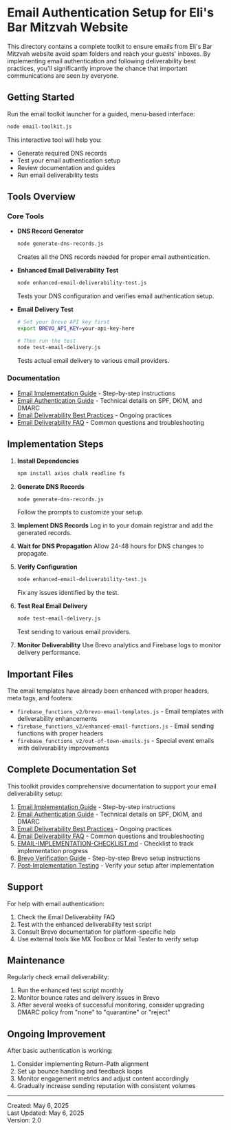 # Email Authentication Setup for Eli's Bar Mitzvah Website

This directory contains a complete toolkit to ensure emails from Eli's Bar Mitzvah website avoid spam folders and reach your guests' inboxes. By implementing email authentication and following deliverability best practices, you'll significantly improve the chance that important communications are seen by everyone.

## Getting Started

Run the email toolkit launcher for a guided, menu-based interface:

```bash
node email-toolkit.js
```

This interactive tool will help you:
- Generate required DNS records
- Test your email authentication setup
- Review documentation and guides
- Run email deliverability tests

## Tools Overview

### Core Tools

- **DNS Record Generator**
  ```bash
  node generate-dns-records.js
  ```
  Creates all the DNS records needed for proper email authentication.

- **Enhanced Email Deliverability Test**
  ```bash
  node enhanced-email-deliverability-test.js
  ```
  Tests your DNS configuration and verifies email authentication setup.

- **Email Delivery Test**
  ```bash
  # Set your Brevo API key first
  export BREVO_API_KEY=your-api-key-here
  
  # Then run the test
  node test-email-delivery.js
  ```
  Tests actual email delivery to various email providers.

### Documentation

- [Email Implementation Guide](./email-implementation-guide.md) - Step-by-step instructions
- [Email Authentication Guide](./email-authentication-guide.md) - Technical details on SPF, DKIM, and DMARC
- [Email Deliverability Best Practices](./email-deliverability-best-practices.md) - Ongoing practices
- [Email Deliverability FAQ](./email-deliverability-faq.md) - Common questions and troubleshooting

## Implementation Steps

1. **Install Dependencies**
   ```bash
   npm install axios chalk readline fs
   ```

2. **Generate DNS Records**
   ```bash
   node generate-dns-records.js
   ```
   Follow the prompts to customize your setup.

3. **Implement DNS Records**
   Log in to your domain registrar and add the generated records.

4. **Wait for DNS Propagation**
   Allow 24-48 hours for DNS changes to propagate.

5. **Verify Configuration**
   ```bash
   node enhanced-email-deliverability-test.js
   ```
   Fix any issues identified by the test.

6. **Test Real Email Delivery**
   ```bash
   node test-email-delivery.js
   ```
   Test sending to various email providers.

7. **Monitor Deliverability**
   Use Brevo analytics and Firebase logs to monitor delivery performance.

## Important Files

The email templates have already been enhanced with proper headers, meta tags, and footers:

- `firebase_functions_v2/brevo-email-templates.js` - Email templates with deliverability enhancements
- `firebase_functions_v2/enhanced-email-functions.js` - Email sending functions with proper headers
- `firebase_functions_v2/out-of-town-emails.js` - Special event emails with deliverability improvements

## Complete Documentation Set

This toolkit provides comprehensive documentation to support your email deliverability setup:

1. [Email Implementation Guide](./email-implementation-guide.md) - Step-by-step instructions
2. [Email Authentication Guide](./email-authentication-guide.md) - Technical details on SPF, DKIM, and DMARC
3. [Email Deliverability Best Practices](./email-deliverability-best-practices.md) - Ongoing practices
4. [Email Deliverability FAQ](./email-deliverability-faq.md) - Common questions and troubleshooting
5. [EMAIL-IMPLEMENTATION-CHECKLIST.md](./EMAIL-IMPLEMENTATION-CHECKLIST.md) - Checklist to track implementation progress
6. [Brevo Verification Guide](./brevo-verification-guide.md) - Step-by-step Brevo setup instructions
7. [Post-Implementation Testing](./post-implementation-testing.md) - Verify your setup after implementation

## Support

For help with email authentication:

1. Check the Email Deliverability FAQ
2. Test with the enhanced deliverability test script
3. Consult Brevo documentation for platform-specific help
4. Use external tools like MX Toolbox or Mail Tester to verify setup

## Maintenance

Regularly check email deliverability:

1. Run the enhanced test script monthly
2. Monitor bounce rates and delivery issues in Brevo
3. After several weeks of successful monitoring, consider upgrading DMARC policy from "none" to "quarantine" or "reject"

## Ongoing Improvement

After basic authentication is working:

1. Consider implementing Return-Path alignment
2. Set up bounce handling and feedback loops
3. Monitor engagement metrics and adjust content accordingly
4. Gradually increase sending reputation with consistent volumes

---

Created: May 6, 2025  
Last Updated: May 6, 2025  
Version: 2.0
